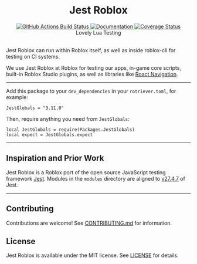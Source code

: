 <h1 align="center">Jest Roblox</h1>
<div align="center">
	<a href="https://github.com/Roblox/jest-roblox-internal/actions?query=workflow%3ACI">
		<img src="https://github.com/Roblox/jest-roblox-internal/workflows/CI/badge.svg" alt="GitHub Actions Build Status" />
	</a>
	<a href="https://roblox.github.io/jest-roblox-internal/">
			<img src="https://img.shields.io/badge/docs-website-green.svg" alt="Documentation" />
	</a>
	<a href='https://coveralls.io/github/Roblox/jest-roblox-internal'>
		<img src='https://coveralls.io/repos/github/Roblox/jest-roblox-internal/badge.svg?t=4czPqO&kill_cache=1' alt='Coverage Status' />
	</a>
</div>

<div align="center">
	Lovely Lua Testing
</div>

<div>&nbsp;</div>

Jest Roblox can run within Roblox itself, as well as inside roblox-cli for testing on CI systems.

We use Jest Roblox at Roblox for testing our apps, in-game core scripts, built-in Roblox Studio plugins, as well as libraries like [Roact Navigation](https://github.com/Roblox/roact-navigation).

---

Add this package to your `dev_dependencies` in your `rotriever.toml`, for example:
```
JestGlobals = "3.11.0"
```

Then, require anything you need from `JestGlobals`:
```
local JestGlobals = require(Packages.JestGlobals)
local expect = JestGlobals.expect
```

---

## Inspiration and Prior Work
Jest Roblox is a Roblox port of the open source JavaScript testing framework [Jest](https://github.com/facebook/jest). Modules in the `modules` directory are  aligned to [v27.4.7](https://github.com/facebook/jest/tree/v27.4.7) of Jest.

---

## Contributing
Contributions are welcome! See [CONTRIBUTING.md](CONTRIBUTING.md) for information.

## License
Jest Roblox is available under the MIT license. See [LICENSE](LICENSE) for details.
